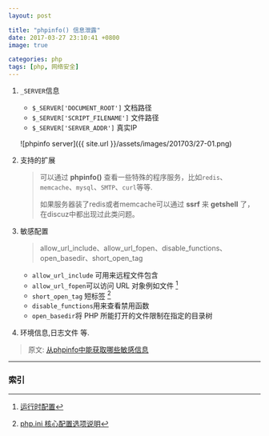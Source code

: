 ```yaml
---
layout: post

title: "phpinfo() 信息泄露"
date: 2017-03-27 23:10:41 +0800
image: true

categories: php
tags: [php, 网络安全]
---
```


1. `_SERVER`信息

    - `$_SERVER['DOCUMENT_ROOT']` 文档路径
    - `$_SERVER['SCRIPT_FILENAME']` 文件路径
    - `$_SERVER['SERVER_ADDR']` 真实IP

    ![phpinfo server]({{ site.url }}/assets/images/201703/27-01.png)

1. 支持的扩展

    >可以通过 **phpinfo()** 查看一些特殊的程序服务，比如`redis`、`memcache`、`mysql`、`SMTP`、`curl`等等.
    >
    >如果服务器装了redis或者memcache可以通过 **ssrf** 来 **getshell** 了，在discuz中都出现过此类问题。

1. 敏感配置

    > allow_url_include、allow_url_fopen、disable_functions、open_basedir、short_open_tag

    - `allow_url_include` 可用来远程文件包含
    - `allow_url_fopen`可以访问 URL 对象例如文件 [^1]
    - `short_open_tag` 短标签 [^2]
    - `disable_functions`用来查看禁用函数
    - `open_basedir`将 PHP 所能打开的文件限制在指定的目录树

1. 环境信息,日志文件 等.


> 原文: [从phpinfo中能获取哪些敏感信息](http://www.am0s.com/penetration/322.html)

---
### 索引

[^1]: [运行时配置](http://php.net/manual/zh/filesystem.configuration.php)
[^2]: [php.ini 核心配置选项说明](http://php.net/manual/zh/ini.core.php)
